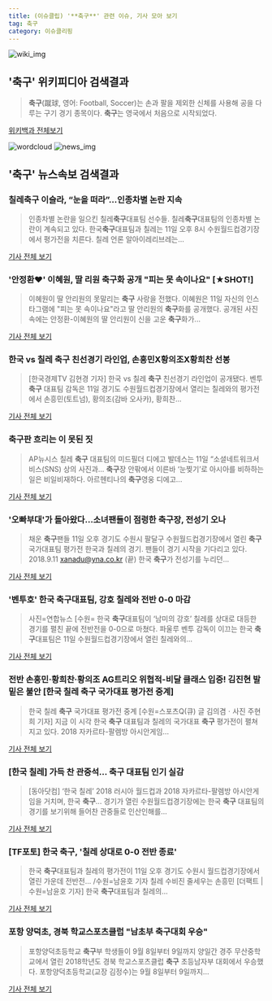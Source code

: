 ```yaml
---
title: (이슈클립) '**축구**' 관련 이슈, 기사 모아 보기
tag: 축구
category: 이슈클리핑
---
```

![wiki_img](https://user-images.githubusercontent.com/42597476/44503234-41136a80-a6d0-11e8-9071-6fc6418eafe4.png)
## **'**축구**'** 위키피디아 검색결과
>**축구**(蹴球, 영어: Football, Soccer)는 손과 팔을 제외한 신체를 사용해 공을 다루는 구기 경기 종목이다. **축구**는 영국에서 처음으로 시작되었다.

<a href="https://ko.wikipedia.org/wiki/축구" target="_blank">위키백과 전체보기</a>

![wordcloud](https://s3.ap-northeast-2.amazonaws.com/lyrics101-wordcloud/2018-09-11-1536669544.png)
![news_img](https://user-images.githubusercontent.com/42597476/44507050-1206f400-a6e4-11e8-8d98-7ffbfebb353f.png)
## **'**축구**'** 뉴스속보 검색결과
### 칠레**축구** 이슬라, “눈을 떠라”…인종차별 논란 지속

>인종차별 논란을 일으킨 칠레**축구**대표팀 선수들. 칠레**축구**대표팀의 인종차별 논란이 계속되고 있다. 한국**축구**대표팀과 칠레는 11일 오후 8시 수원월드컵경기장에서 평가전을 치른다. 칠레 언론 알아이레리브레는...

<a href="http://news.joins.com/article/olink/22554329" target="_blank">기사 전체 보기</a>

### '안정환♥' 이혜원, 딸 리원 **축구**화 공개 "피는 못 속이나요" [★SHOT!]

>이혜원이 딸 안리원의 못말리는 **축구** 사랑을 전했다. 이혜원은 11일 자신의 인스타그램에 "피는 못 속이나요"라고 딸 안리원의 **축구**화를 공개했다. 공개된 사진 속에는 안정환-이혜원의 딸 안리원이 신을 고운 **축구**화가...

<a href="http://www.osen.co.kr/article/G1110987181" target="_blank">기사 전체 보기</a>

### 한국 vs 칠레 **축구** 친선경기 라인업, 손흥민X황의조X황희찬 선봉

>[한국경제TV 김현경 기자] 한국 vs 칠레 **축구** 친선경기 라인업이 공개됐다. 벤투 **축구** 대표팀 감독은 11일 경기도 수원월드컵경기장에서 열리는 칠레와의 평가전에서 손흥민(토트넘), 황의조(감바 오사카), 황희찬...

<a href="http://news.wowtv.co.kr/NewsCenter/News/Read?articleId=A201809110466&t=NN" target="_blank">기사 전체 보기</a>

### **축구**판 흐리는 이 못된 짓

>AP뉴시스 칠레 **축구** 대표팀의 미드필더 디에고 발데스는 11일 “소셜네트워크서비스(SNS) 상의 사진과... **축구**장 안팎에서 이른바 ‘눈찢기’로 아시아를 비하하는 일은 비일비재하다. 아르헨티나의 **축구**영웅 디에고...

<a href="http://news.kmib.co.kr/article/view.asp?arcid=0924006130&code=12120000&cp=nv" target="_blank">기사 전체 보기</a>

### '오빠부대'가 돌아왔다…소녀팬들이 점령한 **축구**장, 전성기 오나

>채운 **축구**팬들 11일 오후 경기도 수원시 팔달구 수원월드컵경기장에서 열린 **축구** 국가대표팀 평가전 한국과 칠레의 경기. 팬들이 경기 시작을 기다리고 있다. 2018.9.11 xanadu@yna.co.kr (끝) 한국 **축구**가 전성기를 누리던...

<a href="http://app.yonhapnews.co.kr/YNA/Basic/SNS/r.aspx?c=AKR20180911172900007&did=1195m" target="_blank">기사 전체 보기</a>

### '벤투호' 한국 **축구**대표팀, 강호 칠레와 전반 0-0 마감

>사진=연합뉴스 [수원= 한국 **축구**대표팀이 ‘남미의 강호’ 칠레를 상대로 대등한 경기를 펼친 끝에 전반전을 0-0으로 마쳤다. 파울루 벤투 감독이 이끄는 한국 **축구**대표팀은 11일 수원월드컵경기장에서 열린 칠레와의...

<a href="http://starin.edaily.co.kr/news/newspath.asp?newsid=01371046619339136" target="_blank">기사 전체 보기</a>

### 전반 손흥민·황희찬·황의조 AG트리오 위협적-비달 클래스 입증! 김진현 발밑은 불안 [한국 칠레 **축구** 국가대표 평가전 중계]

>한국 칠레 **축구** 국가대표 평가전 중계 [수원=스포츠Q(큐) 글 김의겸ㆍ사진 주현희 기자] 지금 이 시각 한국 **축구** 대표팀과 칠레의 국가대표 **축구** 평가전이 펼쳐지고 있다.  2018 자카르타-팔렘방 아시안게임...

<a href="http://www.sportsq.co.kr/news/articleView.html?idxno=302409" target="_blank">기사 전체 보기</a>

### [한국 칠레] 가득 찬 관중석… **축구** 대표팀 인기 실감

>[동아닷컴] ‘한국 칠레’ 2018 러시아 월드컵과 2018 자카르타-팔렘방 아시안게임을 거치며, 한국 **축구**... 경기가 열린 수원월드컵경기장에는 한국 **축구** 대표팀의 경기를 보기위해 들어찬 관중들로 인산인해를...

<a href="http://sports.donga.com/3/all/20180911/91939424/1" target="_blank">기사 전체 보기</a>

### [TF포토] 한국 **축구**, '칠레 상대로 0-0 전반 종료'

>한국 **축구**대표팀과 칠레의 평가전이 11일 오후 경기도 수원시 월드컵경기장에서 열린 가운데 전반전... /수원=남윤호 기자 칠레 수비진 줄세우는 손흥민 [더팩트 | 수원=남윤호 기자] 한국 **축구**대표팀과 칠레의...

<a href="http://news.tf.co.kr/read/photomovie/1732836.htm" target="_blank">기사 전체 보기</a>

### 포항 양덕초, 경북 학교스포츠클럽 "남초부 **축구**대회 우승"

>포항양덕초등학교 **축구**부 학생들이 9월 8일부터 9일까지 양일간 경주 무산중학교에서 열린 2018학년도 경북 학교스포츠클럽 **축구** 초등남자부 대회에서 우승했다. 포항양덕초등학교(교장 김정수)는 9월 8일부터 9일까지...

<a href="http://www.dkilbo.com/news/articleView.html?idxno=156924" target="_blank">기사 전체 보기</a>


